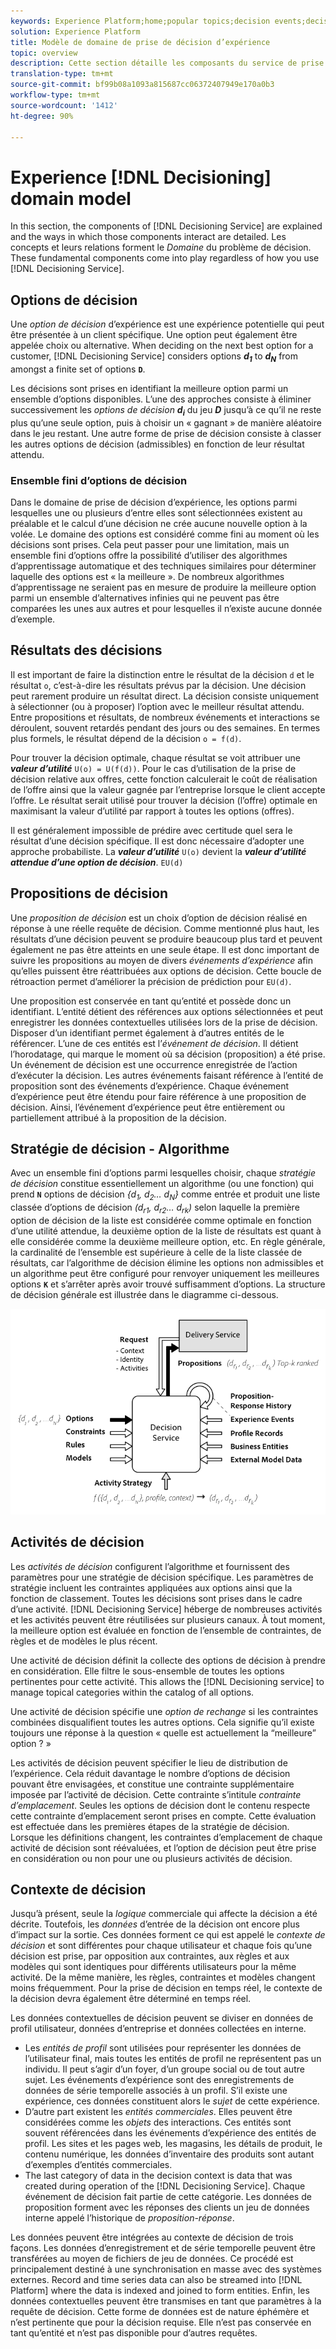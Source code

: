 ```yaml
---
keywords: Experience Platform;home;popular topics;decision events;decision event;Decision events
solution: Experience Platform
title: Modèle de domaine de prise de décision d’expérience
topic: overview
description: Cette section détaille les composants du service de prise de décision ainsi que leurs modalités d’interaction. Les concepts et leurs relations forment le *domaine* du problème de prise de décision. Ces composants fondamentaux jouent un rôle, quelle que soit la manière dont vous utilisez le service de prise de décision].
translation-type: tm+mt
source-git-commit: bf99b08a1093a815687cc06372407949e170a0b3
workflow-type: tm+mt
source-wordcount: '1412'
ht-degree: 90%

---
```



# Experience [!DNL Decisioning] domain model

In this section, the components of [!DNL Decisioning Service] are explained and the ways in which those components interact are detailed. Les concepts et leurs relations forment le *Domaine* du problème de décision. These fundamental components come into play regardless of how you use [!DNL Decisioning Service].

## Options de décision

Une *option de décision* d’expérience est une expérience potentielle qui peut être présentée à un client spécifique. Une option peut également être appelée choix ou alternative. When deciding on the next best option for a customer, [!DNL Decisioning Service] considers options ***d<sub>1</sub>*** to ***d<sub>N</sub>*** from amongst a finite set of options **`D`**.

Les décisions sont prises en identifiant la meilleure option parmi un ensemble d’options disponibles. L’une des approches consiste à éliminer successivement les *options de décision* ***d<sub>i</sub>*** du jeu ***D*** jusqu’à ce qu’il ne reste plus qu’une seule option, puis à choisir un « gagnant » de manière aléatoire dans le jeu restant. Une autre forme de prise de décision consiste à classer les autres options de décision (admissibles) en fonction de leur résultat attendu.

### Ensemble fini d’options de décision

Dans le domaine de prise de décision d’expérience, les options parmi lesquelles une ou plusieurs d’entre elles sont sélectionnées existent au préalable et le calcul d’une décision ne crée aucune nouvelle option à la volée. Le domaine des options est considéré comme fini au moment où les décisions sont prises. Cela peut passer pour une limitation, mais un ensemble fini d’options offre la possibilité d’utiliser des algorithmes d’apprentissage automatique et des techniques similaires pour déterminer laquelle des options est « la meilleure ». De nombreux algorithmes d’apprentissage ne seraient pas en mesure de produire la meilleure option parmi un ensemble d’alternatives infinies qui ne peuvent pas être comparées les unes aux autres et pour lesquelles il n’existe aucune donnée d’exemple.

## Résultats des décisions

Il est important de faire la distinction entre le résultat de la décision `d` et le résultat `o`, c’est-à-dire les résultats prévus par la décision. Une décision peut rarement produire un résultat direct. La décision consiste uniquement à sélectionner (ou à proposer) l’option avec le meilleur résultat attendu. Entre propositions et résultats, de nombreux événements et interactions se déroulent, souvent retardés pendant des jours ou des semaines. En termes plus formels, le résultat dépend de la décision `o = f(d)`.

Pour trouver la décision optimale, chaque résultat se voit attribuer une ***valeur d’utilité*** `U(o) = U(f(d))`.
Pour le cas d’utilisation de la prise de décision relative aux offres, cette fonction calculerait le coût de réalisation de l’offre ainsi que la valeur gagnée par l’entreprise lorsque le client accepte l’offre. Le résultat serait utilisé pour trouver la décision (l’offre) optimale en maximisant la valeur d’utilité par rapport à toutes les options (offres).

Il est généralement impossible de prédire avec certitude quel sera le résultat d’une décision spécifique. Il est donc nécessaire d’adopter une approche probabiliste. La ***valeur d’utilité*** `U(o)` devient la ***valeur d’utilité attendue d’une option de décision***. `EU(d)`

## Propositions de décision

Une *proposition de décision* est un choix d’option de décision réalisé en réponse à une réelle requête de décision. Comme mentionné plus haut, les résultats d’une décision peuvent se produire beaucoup plus tard et peuvent également ne pas être atteints en une seule étape. Il est donc important de suivre les propositions au moyen de divers *événements d’expérience* afin qu’elles puissent être réattribuées aux options de décision. Cette boucle de rétroaction permet d’améliorer la précision de prédiction pour `EU(d)`.

Une proposition est conservée en tant qu’entité et possède donc un identifiant. L’entité détient des références aux options sélectionnées et peut enregistrer les données contextuelles utilisées lors de la prise de décision. Disposer d’un identifiant permet également à d’autres entités de le référencer. L’une de ces entités est l’*événement de décision*. Il détient l’horodatage, qui marque le moment où sa décision (proposition) a été prise. Un événement de décision est une occurrence enregistrée de l’action d’exécuter la décision. Les autres événements faisant référence à l’entité de proposition sont des événements d’expérience. Chaque événement d’expérience peut être étendu pour faire référence à une proposition de décision. Ainsi, l’événement d’expérience peut être entièrement ou partiellement attribué à la proposition de la décision.

## Stratégie de décision - Algorithme

Avec un ensemble fini d’options parmi lesquelles choisir, chaque *stratégie de décision* constitue essentiellement un algorithme (ou une fonction) qui prend **`N`** options de décision *{d<sub>1</sub>, d<sub>2</sub>… d<sub>N</sub>}* comme entrée et produit une liste classée d’options de décision *(d<sub>r1</sub>, d<sub>r2</sub>… d<sub>rk</sub>)* selon laquelle la première option de décision de la liste est considérée comme optimale en fonction d’une utilité attendue, la deuxième option de la liste de résultats est quant à elle considérée comme la deuxième meilleure option, etc. En règle générale, la cardinalité de l’ensemble est supérieure à celle de la liste classée de résultats, car l’algorithme de décision élimine les options non admissibles et un algorithme peut être configuré pour renvoyer uniquement les meilleures options **`K`** et s’arrêter après avoir trouvé suffisamment d’options.
La structure de décision générale est illustrée dans le diagramme ci-dessous.

![Figure 1](./images/decisioning-optimization.png)

## Activités de décision

Les *activités de décision* configurent l’algorithme et fournissent des paramètres pour une stratégie de décision spécifique. Les paramètres de stratégie incluent les contraintes appliquées aux options ainsi que la fonction de classement. Toutes les décisions sont prises dans le cadre d’une activité. [!DNL Decisioning Service] héberge de nombreuses activités et les activités peuvent être réutilisées sur plusieurs canaux. À tout moment, la meilleure option est évaluée en fonction de l’ensemble de contraintes, de règles et de modèles le plus récent.

Une activité de décision définit la collecte des options de décision à prendre en considération. Elle filtre le sous-ensemble de toutes les options pertinentes pour cette activité. This allows the [!DNL Decisioning service] to manage topical categories within the catalog of all options.

Une activité de décision spécifie une *option de rechange* si les contraintes combinées disqualifient toutes les autres options. Cela signifie qu’il existe toujours une réponse à la question « quelle est actuellement la “meilleure” option ? »

Les activités de décision peuvent spécifier le lieu de distribution de l’expérience. Cela réduit davantage le nombre d’options de décision pouvant être envisagées, et constitue une contrainte supplémentaire imposée par l’activité de décision. Cette contrainte s’intitule *contrainte d’emplacement*. Seules les options de décision dont le contenu respecte cette contrainte d’emplacement seront prises en compte. Cette évaluation est effectuée dans les premières étapes de la stratégie de décision. Lorsque les définitions changent, les contraintes d’emplacement de chaque activité de décision sont réévaluées, et l’option de décision peut être prise en considération ou non pour une ou plusieurs activités de décision.

## Contexte de décision

Jusqu’à présent, seule la *logique* commerciale qui affecte la décision a été décrite. Toutefois, les *données* d’entrée de la décision ont encore plus d’impact sur la sortie. Ces données forment ce qui est appelé le *contexte de décision* et sont différentes pour chaque utilisateur et chaque fois qu’une décision est prise, par opposition aux contraintes, aux règles et aux modèles qui sont identiques pour différents utilisateurs pour la même activité. De la même manière, les règles, contraintes et modèles changent moins fréquemment. Pour la prise de décision en temps réel, le contexte de la décision devra également être déterminé en temps réel.

Les données contextuelles de décision peuvent se diviser en données de profil utilisateur, données d’entreprise et données collectées en interne.

- Les *entités de profil* sont utilisées pour représenter les données de l’utilisateur final, mais toutes les entités de profil ne représentent pas un individu. Il peut s’agir d’un foyer, d’un groupe social ou de tout autre sujet. Les événements d’expérience sont des enregistrements de données de série temporelle associés à un profil. S’il existe une expérience, ces données constituent alors le *sujet* de cette expérience.
- D’autre part existent les *entités commerciales*. Elles peuvent être considérées comme les *objets* des interactions. Ces entités sont souvent référencées dans les événements d’expérience des entités de profil. Les sites et les pages web, les magasins, les détails de produit, le contenu numérique, les données d’inventaire des produits sont autant d’exemples d’entités commerciales.
- The last category of data in the decision context is data that was created during operation of the [!DNL Decisioning Service]. Chaque événement de décision fait partie de cette catégorie. Les données de proposition forment avec les réponses des clients un jeu de données interne appelé l’historique de *proposition-réponse*.

Les données peuvent être intégrées au contexte de décision de trois façons. Les données d’enregistrement et de série temporelle peuvent être transférées au moyen de fichiers de jeu de données. Ce procédé est principalement destiné à une synchronisation en masse avec des systèmes externes. Record and time series data can also be streamed into [!DNL Platform] where the data is indexed and joined to form entities. Enfin, les données contextuelles peuvent être transmises en tant que paramètres à la requête de décision. Cette forme de données est de nature éphémère et n’est pertinente que pour la décision requise. Elle n’est pas conservée en tant qu’entité et n’est pas disponible pour d’autres requêtes.
